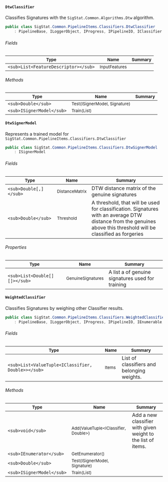 #### `DtwClassifier`

Classifies Signatures with the `SigStat.Common.Algorithms.Dtw` algorithm.
```csharp
public class SigStat.Common.PipelineItems.Classifiers.DtwClassifier
    : PipelineBase, ILoggerObject, IProgress, IPipelineIO, IClassifier

```

###### Fields

| <sub>Type</sub> | <sub>Name</sub> | <sub>Summary</sub> | 
| ---- | ---- | ---- | 
| `<sub>List<FeatureDescriptor></sub>` | <sub>InputFeatures</sub> |  | 


###### Methods

| <sub>Type</sub> | <sub>Name</sub> | <sub>Summary</sub> | 
| ---- | ---- | ---- | 
| `<sub>Double</sub>` | <sub>Test(ISignerModel, Signature)</sub> |  | 
| `<sub>ISignerModel</sub>` | <sub>Train(List<Signature>)</sub> |  | 


#### `DtwSignerModel`

Represents a trained model for `SigStat.Common.PipelineItems.Classifiers.DtwClassifier`
```csharp
public class SigStat.Common.PipelineItems.Classifiers.DtwSignerModel
    : ISignerModel

```

###### Fields

| <sub>Type</sub> | <sub>Name</sub> | <sub>Summary</sub> | 
| ---- | ---- | ---- | 
| `<sub>Double[,]</sub>` | <sub>DistanceMatrix</sub> | DTW distance matrix of the genuine signatures | 
| `<sub>Double</sub>` | <sub>Threshold</sub> | A threshold, that will be used for classification. Signatures with  an average DTW distance from the genuines above this threshold will  be classified as forgeries | 


###### Properties

| <sub>Type</sub> | <sub>Name</sub> | <sub>Summary</sub> | 
| ---- | ---- | ---- | 
| `<sub>List<Double[][]></sub>` | <sub>GenuineSignatures</sub> | A list a of genuine signatures used for training | 


#### `WeightedClassifier`

Classifies Signatures by weighing other Classifier results.
```csharp
public class SigStat.Common.PipelineItems.Classifiers.WeightedClassifier
    : PipelineBase, ILoggerObject, IProgress, IPipelineIO, IEnumerable, IClassifier

```

###### Fields

| <sub>Type</sub> | <sub>Name</sub> | <sub>Summary</sub> | 
| ---- | ---- | ---- | 
| `<sub>List<ValueTuple<IClassifier, Double>></sub>` | <sub>Items</sub> | List of classifiers and belonging weights. | 


###### Methods

| <sub>Type</sub> | <sub>Name</sub> | <sub>Summary</sub> | 
| ---- | ---- | ---- | 
| `<sub>void</sub>` | <sub>Add(ValueTuple<IClassifier, Double>)</sub> | Add a new classifier with given weight to the list of items. | 
| `<sub>IEnumerator</sub>` | <sub>GetEnumerator()</sub> |  | 
| `<sub>Double</sub>` | <sub>Test(ISignerModel, Signature)</sub> |  | 
| `<sub>ISignerModel</sub>` | <sub>Train(List<Signature>)</sub> |  | 


